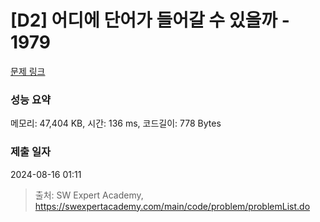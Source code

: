 # [D2] 어디에 단어가 들어갈 수 있을까 - 1979 

[문제 링크](https://swexpertacademy.com/main/code/problem/problemDetail.do?contestProbId=AV5PuPq6AaQDFAUq) 

### 성능 요약

메모리: 47,404 KB, 시간: 136 ms, 코드길이: 778 Bytes

### 제출 일자

2024-08-16 01:11



> 출처: SW Expert Academy, https://swexpertacademy.com/main/code/problem/problemList.do